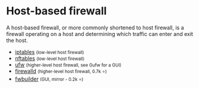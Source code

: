 # Host-based firewall

<div class="row row-cols-md-2"><div>

A host-based firewall, or more commonly shortened to host firewall, is a firewall operating on a host and determining which traffic can enter and exit the host. 

* [iptables](/operating-systems/networking/commands/index.md#command-iptables) <small>(low-level host firewall)</small>
* [nftables](/operating-systems/networking/commands/index.md#command-nftables) <small>(low-level host firewall)</small>
* [ufw](/operating-systems/networking/commands/index.md#command-ufw) <small>(higher-level host firewall, see Gufw for a GUI)</small>
* [firewalld](https://github.com/firewalld/firewalld) <small>(higher-level host firewall, 0.7k ⭐)</small>
* [fwbuilder](https://github.com/fwbuilder/fwbuilder) <small>(GUI, mirror - 0.2k ⭐)</small>
</div><div>
</div></div>